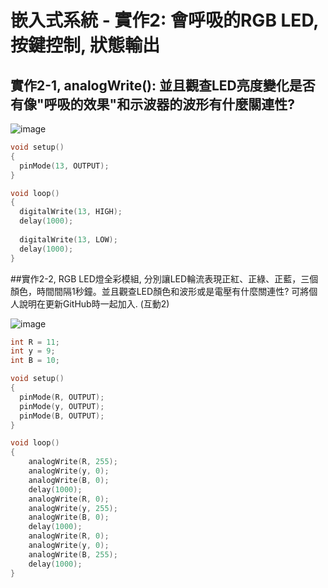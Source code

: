 # 嵌入式系統 - 實作2: 會呼吸的RGB LED, 按鍵控制, 狀態輸出

## 實作2-1, analogWrite(): 並且觀查LED亮度變化是否有像"呼吸的效果"和示波器的波形有什麼關連性?

![image](https://user-images.githubusercontent.com/89329299/135738895-1609af6c-937b-48db-8c45-ca03b206c399.png)

````c
void setup()
{
  pinMode(13, OUTPUT);
}

void loop()
{
  digitalWrite(13, HIGH);
  delay(1000); 
 
  digitalWrite(13, LOW);
  delay(1000); 
}
````

##實作2-2, RGB LED燈全彩模組, 分別讓LED輪流表現正紅、正綠、正藍，三個顏色，時間間隔1秒鐘。並且觀查LED顏色和波形或是電壓有什麼關連性? 可將個人說明在更新GitHub時一起加入. (互動2)

![image](https://user-images.githubusercontent.com/89329299/135739533-805a6bd0-78c1-46a4-af29-76c49f327e24.png)
````C
int R = 11;
int y = 9;
int B = 10;

void setup()
{
  pinMode(R, OUTPUT);
  pinMode(y, OUTPUT);
  pinMode(B, OUTPUT);  
}

void loop()
{
	analogWrite(R, 255);
	analogWrite(y, 0);
	analogWrite(B, 0);
  	delay(1000);
	analogWrite(R, 0);
	analogWrite(y, 255);
	analogWrite(B, 0);
  	delay(1000);
	analogWrite(R, 0);
	analogWrite(y, 0);
	analogWrite(B, 255);
  	delay(1000);  
}
````
